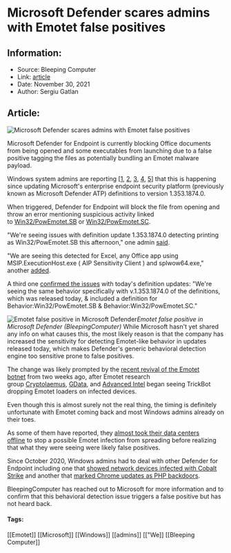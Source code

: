 # Microsoft Defender scares admins with Emotet false positives
### 

## Information:
+ Source: Bleeping Computer
+ Link: [article](https://www.bleepingcomputer.com/news/microsoft/microsoft-defender-scares-admins-with-emotet-false-positives/)
+ Date: November 30, 2021
+ Author: Sergiu Gatlan


## Article:
![Microsoft Defender scares admins with Emotet false positives](https://www.bleepstatic.com/content/hl-images/2021/05/26/Microsoft-Defender.jpg)


Microsoft Defender for Endpoint is currently blocking Office documents from being opened and some executables from launching due to a false positive tagging the files as potentially bundling an Emotet malware payload.


Windows system admins are reporting [[1](https://twitter.com/ChrisBarnesInfo/status/1465759131218984964), [2](https://twitter.com/lunderquist2/status/1465805631370182660), [3](https://www.reddit.com/r/sysadmin/comments/r5y8wv/msdefender_detect_emotet_in_microsoft_excel/), [4](https://twitter.com/search?q=PowEmotet&src=typed_query&f=live), [5](https://www.reddit.com/search/?q=PowEmotet)] that this is happening since updating Microsoft's enterprise endpoint security platform (previously known as Microsoft Defender ATP) definitions to version 1.353.1874.0.


When triggered, Defender for Endpoint will block the file from opening and throw an error mentioning suspicious activity linked to [Win32/PowEmotet.SB](https://www.microsoft.com/en-us/wdsi/threats/malware-encyclopedia-description?Name=Behavior:Win32/PowEmotet.SB&ThreatID=2147805329) or [Win32/PowEmotet.SC](https://www.microsoft.com/en-us/wdsi/threats/malware-encyclopedia-description?Name=Behavior:Win32/PowEmotet.SC).


"We're seeing issues with definition update 1.353.1874.0 detecting printing as Win32/PowEmotet.SB this afternoon," one admin [said](https://twitter.com/SydeEyeDotCom/status/1465800720821727235).


"We are seeing this detected for Excel, any Office app using MSIP.ExecutionHost.exe ( AIP Sensitivity Client ) and splwow64.exe," another [added](https://www.reddit.com/r/sysadmin/comments/r5y8wv/msdefender_detect_emotet_in_microsoft_excel/hmpyalf/).


A third one [confirmed the issues](https://www.reddit.com/r/sysadmin/comments/r5y8wv/msdefender_detect_emotet_in_microsoft_excel/hmpz0jv/) with today's definition updates: "We're seeing the same behavior specifically with v.1.353.1874.0 of the definitions, which was released today, & included a definition for Behavior:Win32/PowEmotet.SB & Behavior:Win32/PowEmotet.SC."



![Emotet false positive in Microsoft Defender](https://www.bleepstatic.com/images/news/u/1109292/2021/Microsoft_Defender_Emotet_false_positive.png)*Emotet false positive in Microsoft Defender (BleepingComputer)*
While Microsoft hasn't yet shared any info on what causes this, the most likely reason is that the company has increased the sensitivity for detecting Emotet-like behavior in updates released today, which makes Defender's generic behavioral detection engine too sensitive prone to false positives.


The change was likely prompted by the [recent revival of the Emotet botnet](https://www.bleepingcomputer.com/news/security/emotet-malware-is-back-and-rebuilding-its-botnet-via-trickbot/) from two weeks ago, after Emotet research group [Cryptolaemus](https://twitter.com/Cryptolaemus1/status/1460302706954981385), [GData](https://cyber.wtf/2021/11/15/guess-whos-back/), and [Advanced Intel](https://twitter.com/VK_Intel/status/1460308855129313281) began seeing TrickBot dropping Emotet loaders on infected devices.


Even though this is almost surely not the real thing, the timing is definitely unfortunate with Emotet coming back and most Windows admins already on their toes.


As some of them have reported, they [almost took their data centers offline](https://www.reddit.com/r/sysadmin/comments/r5y8wv/msdefender_detect_emotet_in_microsoft_excel/hmpru0o/) to stop a possible Emotet infection from spreading before realizing that what they were seeing were likely false positives.


Since October 2020, Windows admins had to deal with other Defender for Endpoint including one that [showed network devices infected with Cobalt Strike](https://www.bleepingcomputer.com/news/microsoft/microsoft-defender-atp-scars-admins-with-false-cobalt-strike-alerts/) and another that [marked Chrome updates as PHP backdoors](https://www.bleepingcomputer.com/news/security/microsoft-defender-atp-detects-chrome-updates-as-php-backdoors/).


BleepingComputer has reached out to Microsoft for more information and to confirm that this behavioral detection issue triggers a false positive but has not heard back.




#### Tags:
[[Emotet]] [[Microsoft]] [[Windows]] [[admins]] [["We]] [[Bleeping Computer]]
